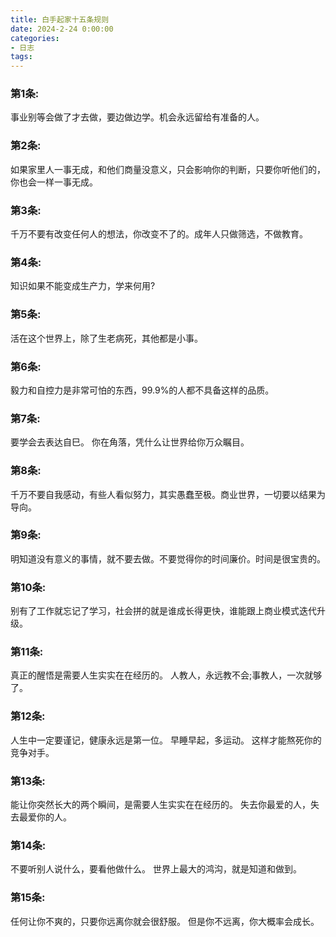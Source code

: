 ```yaml
---
title: 白手起家十五条规则
date: 2024-2-24 0:00:00
categories:
- 日志
tags:
---
```


### 第1条: 
事业别等会做了才去做，要边做边学。机会永远留给有准备的人。

### 第2条: 
如果家里人一事无成，和他们商量没意义，只会影响你的判断，只要你听他们的，你也会一样一事无成。 

### 第3条: 
千万不要有改变任何人的想法，你改变不了的。成年人只做筛选，不做教育。

### 第4条: 
知识如果不能变成生产力，学来何用? 

### 第5条: 
活在这个世界上，除了生老病死，其他都是小事。

### 第6条: 
毅力和自控力是非常可怕的东西，99.9%的人都不具备这样的品质。

### 第7条: 
要学会去表达自巳。 
你在角落，凭什么让世界给你万众瞩目。 

### 第8条: 
千万不要自我感动，有些人看似努力，其实愚蠢至极。商业世界，一切要以结果为导向。 

### 第9条: 
明知道没有意义的事情，就不要去做。不要觉得你的时间廉价。时间是很宝贵的。 

### 第10条: 
别有了工作就忘记了学习，社会拼的就是谁成长得更快，谁能跟上商业模式迭代升级。 

### 第11条: 
真正的醒悟是需要人生实实在在经历的。 
人教人，永远教不会;事教人，一次就够了。

### 第12条: 
人生中一定要谨记，健康永远是第一位。 
早睡早起，多运动。 
这样才能熬死你的竞争对手。 

### 第13条: 
能让你突然长大的两个瞬间，是需要人生实实在在经历的。 
失去你最爱的人，失去最爱你的人。

### 第14条: 
不要听别人说什么，要看他做什么。 
世界上最大的鸿沟，就是知道和做到。 

### 第15条: 
任何让你不爽的，只要你远离你就会很舒服。 
但是你不远离，你大概率会成长。
